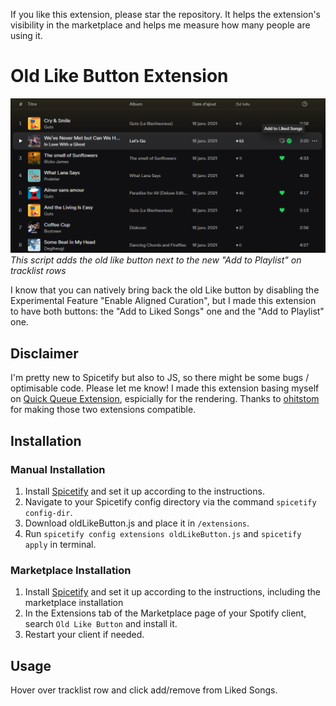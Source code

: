If you like this extension, please star the repository. It helps the extension's visibility in the marketplace and helps me measure how many people are using it.

# Old Like Button Extension

![Example](example.png)
_This script adds the old like button next to the new "Add to Playlist" on tracklist rows_

I know that you can natively bring back the old Like button by disabling the Experimental Feature "Enable Aligned Curation", but I made this extension to have both buttons: the "Add to Liked Songs" one and the "Add to Playlist" one.

## Disclaimer
I'm pretty new to Spicetify but also to JS, so there might be some bugs / optimisable code. Please let me know!
I made this extension basing myself on [Quick Queue Extension](https://github.com/ohitstom/spicetify-extensions/blob/main/quickQueue/README.md), espicially for the rendering. Thanks to [ohitstom](https://github.com/ohitstom) for making those two extensions compatible.

## Installation

### Manual Installation

1. Install [Spicetify](https://spicetify.app) and set it up according to the instructions.
2. Navigate to your Spicetify config directory via the command `spicetify config-dir`.
3. Download oldLikeButton.js and place it in `/extensions`.
4. Run `spicetify config extensions oldLikeButton.js` and `spicetify apply` in terminal.

### Marketplace Installation

1. Install [Spicetify](https://spicetify.app) and set it up according to the instructions, including the marketplace installation
2. In the Extensions tab of the Marketplace page of your Spotify client, search `Old Like Button` and install it.
3. Restart your client if needed.

## Usage

Hover over tracklist row and click add/remove from Liked Songs.
